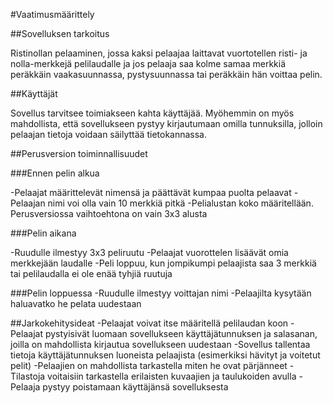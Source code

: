 #Vaatimusmäärittely

##Sovelluksen tarkoitus

Ristinollan pelaaminen, jossa kaksi pelaajaa laittavat vuortotellen risti- ja nolla-merkkejä pelilaudalle ja jos pelaaja saa kolme samaa merkkiä peräkkäin vaakasuunnassa, pystysuunnassa tai peräkkäin hän voittaa pelin.

##Käyttäjät

Sovellus tarvitsee toimiakseen kahta käyttäjää. Myöhemmin on myös mahdollista, että sovellukseen pystyy kirjautumaan omilla tunnuksilla, jolloin pelaajan tietoja voidaan säilyttää tietokannassa.

##Perusversion toiminnallisuudet

###Ennen pelin alkua

-Pelaajat määrittelevät nimensä ja päättävät kumpaa puolta pelaavat
 -Pelaajan nimi voi olla vain 10 merkkiä pitkä
-Pelialustan koko määritellään.
 Perusversiossa vaihtoehtona on vain 3x3 alusta

###Pelin aikana

-Ruudulle ilmestyy 3x3 peliruutu
-Pelaajat vuorottelen lisäävät omia merkkejään laudalle
-Peli loppuu, kun jompikumpi pelaajista saa 3 merkkiä tai pelilaudalla ei ole enää tyhjiä ruutuja

###Pelin loppuessa
-Ruudulle ilmestyy voittajan nimi
-Pelaajilta kysytään haluavatko he pelata uudestaan

##Jarkokehitysideat
-Pelaajat voivat itse määritellä pelilaudan koon
-Pelaajat pystyisivät luomaan sovellukseen käyttäjätunnuksen ja salasanan, joilla on mahdollista kirjautua sovellukseen uudestaan
-Sovellus tallentaa tietoja käyttäjätunnuksen luoneista pelaajista (esimerkiksi hävityt ja voitetut pelit)
-Pelaajien on mahdollista tarkastella miten he ovat pärjänneet 
 -Tilastoja voitaisiin tarkastella erilaisten kuvaajien ja taulukoiden avulla
-Pelaaja pystyy poistamaan käyttäjänsä sovelluksesta
